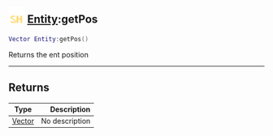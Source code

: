 ## <img src="../../.gitbook/assets/shared.png" width="32" height="32" /> [Entity](../entity/README.md):getPos

```lua
Vector Entity:getPos()
```

Returns the ent position

------
## Returns

| Type   | Description |
| ------ | ----------: |
| [Vector](../vector/README.md) | No description |

